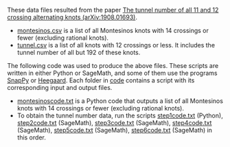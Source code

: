These data files resulted from the paper [The tunnel number of all 11 and 12 crossing alternating knots (arXiv:1908.01693)](https://arxiv.org/abs/1908.01693).

* [montesinos.csv](./montesinos.csv) is a list of all Montesinos knots with 14 crossings or fewer (excluding rational knots).
* [tunnel.csv](./tunnel.csv) is a list of all knots with 12 crossings or less. It includes the tunnel number of all but 192 of these knots.

The following code was used to produce the above files. These scripts are written in either Python or SageMath, and some of them use the programs [SnapPy](https://www.math.uic.edu/t3m/SnapPy/) or [Heegaard](https://www.math.uic.edu/t3m/). Each folder in [code](./code) contains a script with its corresponding input and output files.

* [montesinoscode.txt](./code/montesinos/montesinoscode.txt) is a Python code that outputs a list of all Montesinos knots with 14 crossings or fewer (excluding rational knots).
* To obtain the tunnel number data, run the scripts [step1code.txt](./code/step1/step1code.txt) (Python), [step2code.txt](./code/step2/step2code.txt) (SageMath), [step3code.txt](./code/step3/step3code.txt) (SageMath), [step4code.txt](./code/step4/step4code.txt) (SageMath), [step5code.txt](./code/step5/step5code.txt) (SageMath), [step6code.txt](./code/steo6/step6code.txt) (SageMath) in this order.
